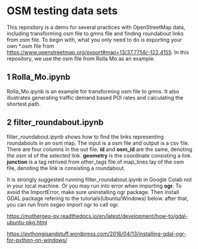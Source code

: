 # OSM testing data sets
This repository is a demo for several practices with OpenStreetMap data, including transforming osm file to gmns file and finding roundabout links from osm file. To begin with, what you only need to do is exporting your own *.osm file from https://www.openstreetmap.org/export#map=13/37.7758/-122.4155. In this repository, we use the osm file from Rolla Mo as an example.  

## 1 Rolla_Mo.ipynb
Rolla_Mo.ipynb is an example for transforming osm file to gmns. It also illustrates generating traffic demand based POI rates and calculating the shortest path.


## 2 filter_roundabout.ipynb
filter_roundabout.ipynb shows how to find the links representing roundabouts in an osm map. The input is a osm file and output is a csv file. There are four columns in the out file. **id** and **osm_id** are the same, denoting the osm id of the selected link. **geometry** is the coordinate consisting a link. **junction** is a tag retrived from other_tags file of map_lines lay of the osm file, denoting the link is consisting a roundabout. 

It is strongly suggested running filter_roundabout.ipynb in Google Colab not in your local machine. Or you may run into error when importing **ogr**.
To avoid the ImportError, make sure uninstalling ogr package. Then install GDAL package refering to the tutorials(Ubuntu/Windows) below. after that, you can run from osgeo import ogr to call ogr.

https://mothergeo-py.readthedocs.io/en/latest/development/how-to/gdal-ubuntu-pkg.html

https://pythongisandstuff.wordpress.com/2016/04/13/installing-gdal-ogr-for-python-on-windows/
